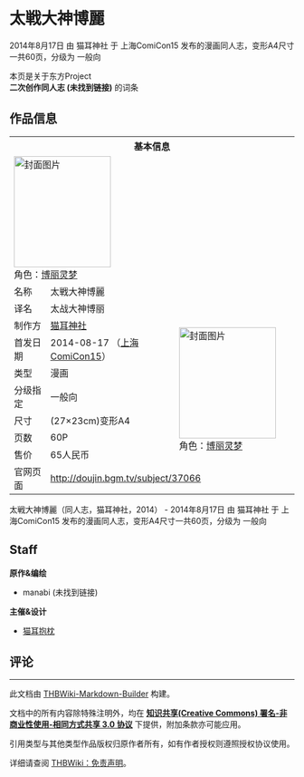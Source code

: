# 太戦大神博麗

<!-- source html: G:\repos\THBWiki-Markdown-Builder\THBWikiMarkdown\Temp\main\c\c1\ns0%3A%E5%A4%AA%E6%88%A6%E5%A4%A7%E7%A5%9E%E5%8D%9A%E9%BA%97.html -->

2014年8月17日 由 猫耳神社 于 上海ComiCon15 发布的漫画同人志，变形A4尺寸一共60页，分级为 一般向

本页是关于东方Project  
 **二次创作同人志 (未找到链接)** 的词条
## 作品信息

<table><tbody><tr><th colspan="3">基本信息</th></tr><tr><td class="cover-artwork-mobile" colspan="2"><a href="./文件-太戦大神博麗封面.jpg.md" class="image" title="封面图片"><img alt="封面图片" src="https://upload.thwiki.cc/thumb/f/f5/%E5%A4%AA%E6%88%A6%E5%A4%A7%E7%A5%9E%E5%8D%9A%E9%BA%97%E5%B0%81%E9%9D%A2.jpg/171px-%E5%A4%AA%E6%88%A6%E5%A4%A7%E7%A5%9E%E5%8D%9A%E9%BA%97%E5%B0%81%E9%9D%A2.jpg" decoding="async" loading="lazy" width="171" height="196" srcset="https://upload.thwiki.cc/thumb/f/f5/%E5%A4%AA%E6%88%A6%E5%A4%A7%E7%A5%9E%E5%8D%9A%E9%BA%97%E5%B0%81%E9%9D%A2.jpg/256px-%E5%A4%AA%E6%88%A6%E5%A4%A7%E7%A5%9E%E5%8D%9A%E9%BA%97%E5%B0%81%E9%9D%A2.jpg 1.5x, https://upload.thwiki.cc/thumb/f/f5/%E5%A4%AA%E6%88%A6%E5%A4%A7%E7%A5%9E%E5%8D%9A%E9%BA%97%E5%B0%81%E9%9D%A2.jpg/342px-%E5%A4%AA%E6%88%A6%E5%A4%A7%E7%A5%9E%E5%8D%9A%E9%BA%97%E5%B0%81%E9%9D%A2.jpg 2x" data-file-width="1417" data-file-height="1624"></a><div class="cover-char">角色：<a href="./博丽灵梦.md" title="博丽灵梦">博丽灵梦</a></div></td>
</tr><tr><td class="label">名称</td><td colspan="2"> 太戦大神博麗 </td></tr><tr><td class="label">译名</td><td colspan="2"> 太战大神博丽 </td></tr><tr><td class="label">制作方</td><td><a href="./猫耳神社.md" title="猫耳神社">猫耳神社</a></td><td class="cover-artwork" rowspan="7" style="min-width:196px;"><a href="./文件-太戦大神博麗封面.jpg.md" class="image" title="封面图片"><img alt="封面图片" src="https://upload.thwiki.cc/thumb/f/f5/%E5%A4%AA%E6%88%A6%E5%A4%A7%E7%A5%9E%E5%8D%9A%E9%BA%97%E5%B0%81%E9%9D%A2.jpg/171px-%E5%A4%AA%E6%88%A6%E5%A4%A7%E7%A5%9E%E5%8D%9A%E9%BA%97%E5%B0%81%E9%9D%A2.jpg" decoding="async" loading="lazy" width="171" height="196" srcset="https://upload.thwiki.cc/thumb/f/f5/%E5%A4%AA%E6%88%A6%E5%A4%A7%E7%A5%9E%E5%8D%9A%E9%BA%97%E5%B0%81%E9%9D%A2.jpg/256px-%E5%A4%AA%E6%88%A6%E5%A4%A7%E7%A5%9E%E5%8D%9A%E9%BA%97%E5%B0%81%E9%9D%A2.jpg 1.5x, https://upload.thwiki.cc/thumb/f/f5/%E5%A4%AA%E6%88%A6%E5%A4%A7%E7%A5%9E%E5%8D%9A%E9%BA%97%E5%B0%81%E9%9D%A2.jpg/342px-%E5%A4%AA%E6%88%A6%E5%A4%A7%E7%A5%9E%E5%8D%9A%E9%BA%97%E5%B0%81%E9%9D%A2.jpg 2x" data-file-width="1417" data-file-height="1624"></a><div class="cover-char">角色：<a href="./博丽灵梦.md" title="博丽灵梦">博丽灵梦</a></div></td>
</tr><tr><td class="label">首发日期</td><td>2014-08-17&#160;（<a href="/展会作品列表?e=%E4%B8%8A%E6%B5%B7ComiCon%2315">上海ComiCon15</a>）</td></tr><tr><td class="label">类型</td><td>漫画</td></tr><tr><td class="label">分级指定</td><td>一般向</td></tr><tr><td class="label">尺寸</td><td>(27×23cm)变形A4</td></tr><tr><td class="label">页数</td><td>60P</td></tr><tr><td class="label">售价</td><td>65人民币</td></tr>
<tr><td class="label">官网页面</td><td colspan="2"><a rel="nofollow" class="external free" href="http://doujin.bgm.tv/subject/37066">http://doujin.bgm.tv/subject/37066</a></td></tr></tbody></table>

太戦大神博麗（同人志，猫耳神社，2014） - 2014年8月17日 由 猫耳神社 于 上海ComiCon15 发布的漫画同人志，变形A4尺寸一共60页，分级为 一般向
## Staff
  
 **原作&amp;编绘** 
  

- manabi (未找到链接)

  
 **主催&amp;设计** 
  

- [猫耳抱枕](./猫耳抱枕.md)

## 评论




---

此文档由 [THBWiki-Markdown-Builder](https://github.com/Delsin-Yu/THBWiki-Markdown-Builder) 构建。

文档中的所有内容除特殊注明外，均在 [**知识共享(Creative Commons) 署名-非商业性使用-相同方式共享 3.0 协议**](https://creativecommons.org/licenses/by-sa/3.0/deed.zh-hans) 下提供，附加条款亦可能应用。

引用类型与其他类型作品版权归原作者所有，如有作者授权则遵照授权协议使用。

详细请查阅 [THBWiki：免责声明](https://thbwiki.cc/THBWiki:%E5%85%8D%E8%B4%A3%E5%A3%B0%E6%98%8E)。


